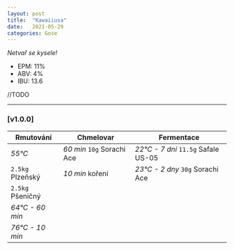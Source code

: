 ```yaml
---
layout: post
title:  "Kawaiiusa"
date:   2021-05-29
categories: Gose
---
```


*Netvař se kysele!*

- EPM: 11% 
- ABV: 4%
- IBU: 13.6

//TODO

***

### [v1.0.0]

Rmutování          | Chmelovar             | Fermentace
---                | ---                   | ---
*55°C*             | *60 min* `10g` Sorachi Ace | *22°C - 7 dní* `11.5g` Safale US-05
`2.5kg` Plzeňský   | *10 min* koření       | *23°C - 2 dny* `30g` Sorachi Ace
`2.5kg` Pšeničný   |                       |
*64°C - 60 min*    |                       |
*76°C - 10 min*    |                       |
